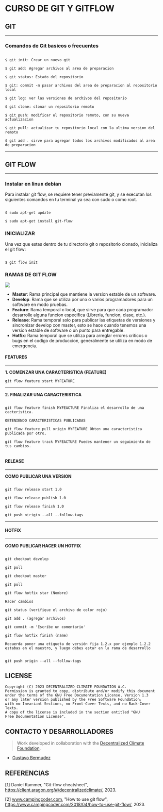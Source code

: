 # CURSO DE GIT Y GITFLOW



## GIT 

---

### Comandos de Git basicos o frecuentes


```shell

$ git init: Crear un nuevo git
 
$ git add: Agregar archivos al area de preparacion
 
$ git status: Estado del repositorio
 
$ git: commit -m pasar archivos del area de preparacion al repositorio local
 
$ git log: ver las versiones de archivos del repositorio
 
$ git clone: clonar un repositorio remoto
 
$ git push: modificar el repositorio remoto, con su nueva actualizacion
 
$ git pull: actualizar tu repositorio local con la ultima version del remoto
 
$ git add . sirve para agregar todos los archivos modificados al area de preparacion

```

---

## GIT FLOW 
---

### Instalar en linux debian
Para instalar git flow, se requiere tener previamente git, y se executan los siguientes comandos en tu terminal ya sea con sudo o como root.

```

$ sudo apt-get update

$ sudo apt-get install git-flow

```



### INICIALIZAR
Una vez que estas dentro de tu directorio git o repositorio clonado, inicializa el git flow:
```

$ git flow init

```

### RAMAS DE GIT FLOW

![](https://www.campingcoder.com/post/20180412-git-flow.png)

* **Master**: Rama principal que mantiene la version estable de un software.
* **Develop**: Rama que se utiliza por uno o varios programadores para un software en modo pruebas. 
* **Feature**: Rama temporal o local, que sirve para que cada programador desarrolle alguna funcion especifica (Libreria, funcion, clase, etc.). 
* **Release**: Rama temporal solo para publicar las etiquetas de versiones y sincronizar develop con master, esto se hace cuando tenemos una version estable de software o un punto para entregable.
* **Hotfix**: Rama temporal que se utiliza para arreglar errores criticos o bugs en el codigo de produccion, generalmente se utiliza en modo de emergencia.


#### FEATURES


---


**1. COMENZAR UNA CARACTERISTICA (FEATURE)**

```
git flow feature start MYFEATURE

```
---

**2. FINALIZAR UNA CARACTERISTICA**

```

git flow feature finish MYFEACTURE Finaliza el desarrollo de una cacteristica.

OBTENIENDO CARACTERISTICAS PUBLICADAS

git flow feature pull origin MYFEATURE Obten una caracteristica publicada por otro.

git flow feature track MYFEACTURE Puedes mantener un seguimiento de tus cambios.


```

#### RELEASE
---

**COMO PUBLICAR UNA VERSION**

```

git flow release start 1.0

git flow release publish 1.0

git flow release finish 1.0

git push oirigin --all --follow-tags

```

---

#### HOTFIX
---

**COMO PUBLICAR HACER UN HOTFIX**

```

git checkout develop

git pull

git checkout master

git pull

git flow hotfix star (Nombre)

Hacer cambios

git status (verifique el archivo de color rojo)

git add . (agregar archivos)

git commit -m 'Escribe un comentario'

git flow hotfix finish (name)

Recuerda poner una etiqueta de versión fija 1.2.x por ejemplo 1.2.2
estabas en el maestro, y luego debes estar en la rama de desarrollo


git push origin --all --follow-tags

```

## LICENSE

```
Copyright (C) 2023 DECENTRALIZED CLIMATE FOUNDATION A.C.
Permission is granted to copy, distribute and/or modify this document
under the terms of the GNU Free Documentation License, Version 1.3
or any later version published by the Free Software Foundation;
with no Invariant Sections, no Front-Cover Texts, and no Back-Cover Texts.
A copy of the license is included in the section entitled "GNU
Free Documentation License". 
```

## CONTACTO Y DESARROLLADORES
> Work developed in collaboration with the [Decentralized Climate Foundation](https://decentralizedclimate.org).

- [Gustavo Bermudez](nizaries44@gmail.com)

## REFERENCIAS
\[1\]  Daniel Kummer, "Git-flow cheatsheet", https://client.aragon.org/#/decentralizedclimate/, 2023.

\[2\] www.campingcoder.com, "How to use git flow", https://www.campingcoder.com/2018/04/how-to-use-git-flow/, 2023.
